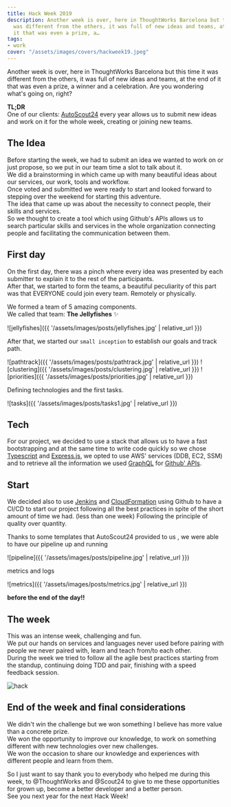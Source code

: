 ```yaml
---
title: Hack Week 2019
description: Another week is over, here in ThoughtWorks Barcelona but this time it
  was different from the others, it was full of new ideas and teams, at the end of
  it that was even a prize, a…
tags:
- work
cover: "/assets/images/covers/hackweek19.jpeg"
---
```



Another week is over, here in ThoughtWorks Barcelona but this time it was different from the others, it was full of new ideas and teams, at the end of it that was even a prize, a winner and a celebration. Are you wondering what's going on, right?

**TL;DR**    
One of our clients: [AutoScout24](https://autoscout24.com) every year allows us to submit new ideas and work on it for the whole week, creating or joining new teams.

## The Idea

Before starting the week, we had to submit an idea we wanted to work on or just propose, so we put in our team time a slot to talk about it.   
We did a brainstorming in which came up with many beautiful ideas about our services, our work, tools and workflow.   
Once voted and submitted we were ready to start and looked forward to stepping over the weekend for starting this adventure.   
The idea that came up was about the necessity to connect people, their skills and services.   
So we thought to create a tool which using Github's APIs allows us to search particular skills and services in the whole organization connecting people and facilitating the communication between them.

## First day

On the first day, there was a pinch where every idea was presented by each submitter to explain it to the rest of the participants.   
After that, we started to form the teams, a beautiful peculiarity of this part was that EVERYONE could join every team. Remotely or physically.

We formed a team of 5 amazing components.   
We called that team: **The Jellyfishes** ✨

![jellyfishes]({{ '/assets/images/posts/jellyfishes.jpg' | relative_url }})

After that, we started our `small inception` to establish our goals and track path.

![pathtrack]({{ '/assets/images/posts/pathtrack.jpg' | relative_url }})
![clustering]({{ '/assets/images/posts/clustering.jpg' | relative_url }})
![priorities]({{ '/assets/images/posts/priorities.jpg' | relative_url }})

Defining technologies and the first tasks.

![tasks]({{ '/assets/images/posts/tasks1.jpg' | relative_url }})

## Tech

For our project, we decided to use a stack that allows us to have a fast bootstrapping and at the same time to write code quickly so we chose [Typescript](https://www.typescriptlang.org/) and [Express.js](https://expressjs.com/it/), we opted to use AWS' services (DDB, EC2, SSM) and to retrieve all the information we used [GraphQL](https://graphql.org/) for [Github' APIs](https://developer.github.com/v4/).

## Start

 We decided also to use [Jenkins](https://jenkins.io/) and [CloudFormation](https://aws.amazon.com/cloudformation/) using Github to have a CI/CD to start our project following all the best practices in spite of the short amount of time we had. (less than one week) Following the principle of quality over quantity.

Thanks to some templates that AutoScout24 provided to us , we were able to have our pipeline up and running 

![pipeline]({{ '/assets/images/posts/pipeline.jpg' | relative_url }})

metrics and logs

![metrics]({{ '/assets/images/posts/metrics.jpg' | relative_url }})

**before the end of the day!!**

## The week

This was an intense week, challenging and fun.   
We put our hands on services and languages never used before pairing with people we never paired with, learn and teach from/to each other.   
During the week we tried to follow all the agile best practices starting from the standup, continuing doing TDD and pair, finishing with a speed feedback session.

![hack](http://giphygifs.s3.amazonaws.com/media/eCqFYAVjjDksg/giphy.gif)

## End of the week and final considerations

We didn't win the challenge but we won something I believe has more value than a concrete prize.   
We won the opportunity to improve our knowledge, to work on something different with new technologies over new challenges.   
We won the occasion to share our knowledge and experiences with different people and learn from them.

So I just want to say thank you to everybody who helped me during this week, to @ThoughtWorks and @Scout24 to give to me these opportunities for grown up, become a better developer and a better person.   
See you next year for the next Hack Week!